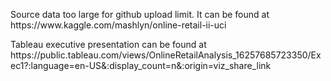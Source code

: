 <p>Source data too large for github upload limit. It can be found at https://www.kaggle.com/mashlyn/online-retail-ii-uci</p>

<p>Tableau executive presentation can be found at https://public.tableau.com/views/OnlineRetailAnalysis_16257685723350/Exec1?:language=en-US&:display_count=n&:origin=viz_share_link </p>

